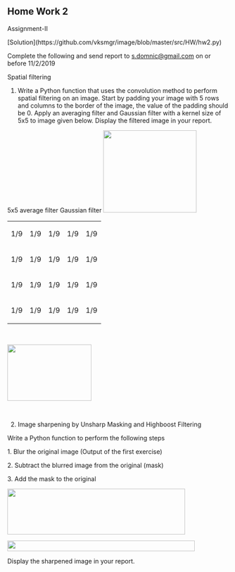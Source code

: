 ## Home Work 2

<p dir="ltr" id="docs-internal-guid-fa0662fa-7fff-b4e3-2626-9dfa579ea865">
    Assignment-II 

</p>
[Solution](https://github.com/vksmgr/image/blob/master/src/HW/hw2.py)
<p dir="ltr">
Complete the following and send report to    <a href="mailto:s.domnic@gmail.com">s.domnic@gmail.com</a> on or before
    11/2/2019
</p>
<p dir="ltr">
    Spatial filtering
</p>
<ol>
    <li dir="ltr">
        <p dir="ltr">
            Write a Python function that uses the convolution method to perform
            spatial filtering on an image. Start by padding your image with 5
            rows and columns to the border of the image, the value of the
            padding should be 0. Apply an averaging filter and Gaussian filter
            with a kernel size of 5x5 to image given below. Display the
            filtered image in your report.
        </p>
    </li>
</ol>
<p dir="ltr">
    5x5 average filter Gaussian filter
    <img
        src="https://lh4.googleusercontent.com/uvgRRbRjeClfai2eSrzWNN_5_N6VS14tvLSL1eoZriiXo9kfqXeudgYJjzYI3IHp0_EAJPaER61yRsURWwJe68QB4PkDGcz_mtwKB055CZanB0SP4XHMsUrWhjNIbsHFqq3zYyNZDaUD4cGlrA"
        width="212"
        height="187"
    />
</p>
<div dir="ltr">
    <table>
        <colgroup>
            <col width="37"/>
            <col width="33"/>
            <col width="33"/>
            <col width="33"/>
            <col width="33"/>
        </colgroup>
        <tbody>
            <tr>
                <td>
                    <p dir="ltr">
                        1/9
                    </p>
                </td>
                <td>
                    <p dir="ltr">
                        1/9
                    </p>
                </td>
                <td>
                    <p dir="ltr">
                        1/9
                    </p>
                </td>
                <td>
                    <p dir="ltr">
                        1/9
                    </p>
                </td>
                <td>
                    <p dir="ltr">
                        1/9
                    </p>
                </td>
            </tr>
            <tr>
                <td>
                    <p dir="ltr">
                        1/9
                    </p>
                </td>
                <td>
                    <p dir="ltr">
                        1/9
                    </p>
                </td>
                <td>
                    <p dir="ltr">
                        1/9
                    </p>
                </td>
                <td>
                    <p dir="ltr">
                        1/9
                    </p>
                </td>
                <td>
                    <p dir="ltr">
                        1/9
                    </p>
                </td>
            </tr>
            <tr>
                <td>
                    <p dir="ltr">
                        1/9
                    </p>
                </td>
                <td>
                    <p dir="ltr">
                        1/9
                    </p>
                </td>
                <td>
                    <p dir="ltr">
                        1/9
                    </p>
                </td>
                <td>
                    <p dir="ltr">
                        1/9
                    </p>
                </td>
                <td>
                    <p dir="ltr">
                        1/9
                    </p>
                </td>
            </tr>
            <tr>
                <td>
                    <p dir="ltr">
                        1/9
                    </p>
                </td>
                <td>
                    <p dir="ltr">
                        1/9
                    </p>
                </td>
                <td>
                    <p dir="ltr">
                        1/9
                    </p>
                </td>
                <td>
                    <p dir="ltr">
                        1/9
                    </p>
                </td>
                <td>
                    <p dir="ltr">
                        1/9
                    </p>
                </td>
            </tr>
        </tbody>
    </table>
</div>
<br/>
<p dir="ltr">
    <img
        src="https://lh6.googleusercontent.com/HwjNQH2sAgI-n4084YTgC-7UFRG9TK5eeYpr1IOjNB1_CSw5Tq2o2Jd5wElvWT00wZKUTHfuO_rKjeJ0Qv3LvtUi0daVwMBRWvW3u6zyuRq5ZLYDwfJ8XZYdZCacybN_R5TQInrY6CKca5tpsQ"
        width="191"
        height="128"
    />
</p>
<br/>
<ol start="2">
    <li dir="ltr">
        <p dir="ltr">
            Image sharpening by Unsharp Masking and Highboost Filtering
        </p>
    </li>
</ol>
<p dir="ltr">
    Write a Python function to perform the following steps
</p>
<p dir="ltr">
    1. Blur the original image (Output of the first exercise)
</p>
<p dir="ltr">
    2. Subtract the blurred image from the original (mask)
</p>
<p dir="ltr">
    3. Add the mask to the original
</p>
<p dir="ltr">
    <img
        src="https://lh3.googleusercontent.com/CUocVHjAebjm3MKLpTDi1ogzMWqepOb7XbzUgqENYemL00LGesfXxwxeoXEwQq0Mn8rwye2SI0lA588WsI0FEbbkcTeYKtTT9ZIsr3sxSdh2C_8mY8-2eGuaLPeIrYrzonr6fYnSt8BV7nWhhg"
        width="404"
        height="104"
    />
</p>
<p dir="ltr">
    <img
        src="https://lh5.googleusercontent.com/1pQeTlLhmzFgQOO-9JBXoj3qNAqpk8-SM82k41APJ6va9dVdGjSPcN_WWpQLpeDXB5QwXfxG2Tz_s_cPGSBH4a-0YIJl9qgLQretDJ4h8AfuD0eY8i32fP7TKMfVb901hX1_Bn2AJqVT4w9mXw"
        width="426"
        height="24"
    />
</p>
<p dir="ltr">
    Display the sharpened image in your report.
</p>
<br/>
<br/>
